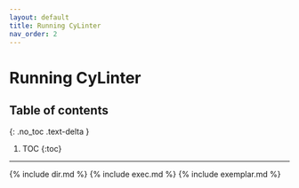 ```yaml
---
layout: default
title: Running CyLinter
nav_order: 2
---
```


# Running CyLinter

## Table of contents
{: .no_toc .text-delta }

1. TOC
{:toc}
---

{% include dir.md %}
{% include exec.md %}
{% include exemplar.md %}
